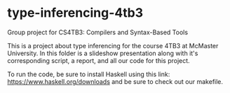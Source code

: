 # type-inferencing-4tb3
Group project for CS4TB3: Compilers and Syntax-Based Tools

This is a project about type inferencing for the course 4TB3 at McMaster University. 
In this folder is a slideshow presentation along with it's corresponding script, a report, and all our code
for this project.

To run the code, be sure to install Haskell using this link: https://www.haskell.org/downloads 
and be sure to check out our makefile.
